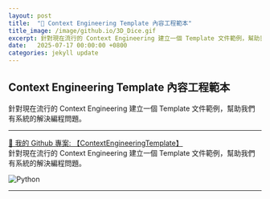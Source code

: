 ```yaml
---
layout: post
title:  "🔗 Context Engineering Template 內容工程範本"
title_image: /image/github.io/3D_Dice.gif
excerpt: 針對現在流行的 Context Engineering 建立一個 Template 文件範例，幫助我們有系統的解決編程問題。
date:   2025-07-17 00:00:00 +0800
categories: jekyll update
---
```


## Context Engineering Template 內容工程範本
針對現在流行的 Context Engineering 建立一個 Template 文件範例，幫助我們有系統的解決編程問題。

---

[🔗 我的 Github 專案: 【ContextEngineeringTemplate】](https://github.com/chiisen/ContextEngineeringTemplate)  
針對現在流行的 Context Engineering 建立一個 Template 文件範例，幫助我們有系統的解決編程問題。
  
<!-- Icon 圖片網址可以參考: https://github.com/Ileriayo/markdown-badges -->
![Python](https://img.shields.io/badge/python-3670A0?style=for-the-badge&logo=python&logoColor=ffdd54)

---